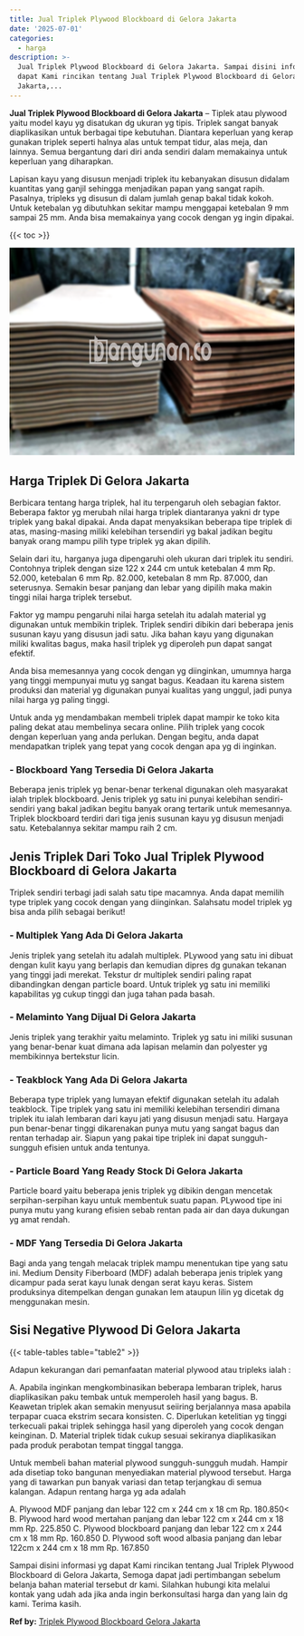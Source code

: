 ```yaml
---
title: Jual Triplek Plywood Blockboard di Gelora Jakarta
date: '2025-07-01'
categories:
  - harga
description: >-
  Jual Triplek Plywood Blockboard di Gelora Jakarta. Sampai disini informasi yg
  dapat Kami rincikan tentang Jual Triplek Plywood Blockboard di Gelora
  Jakarta,...
---
```


**Jual Triplek Plywood Blockboard di Gelora Jakarta** – Tiplek atau plywood yaitu model kayu yg disatukan dg ukuran yg tipis. Triplek sangat banyak diaplikasikan untuk berbagai tipe kebutuhan. Diantara keperluan yang kerap gunakan triplek seperti halnya alas untuk tempat tidur, alas meja, dan lainnya. Semua bergantung dari diri anda sendiri dalam memakainya untuk keperluan yang diharapkan.

Lapisan kayu yang disusun menjadi triplek itu kebanyakan disusun didalam kuantitas yang ganjil sehingga menjadikan papan yang sangat rapih. Pasalnya, tripleks yg disusun di dalam jumlah genap bakal tidak kokoh. Untuk ketebalan yg dibutuhkan sekitar mampu menggapai ketebalan 9 mm sampai 25 mm. Anda bisa memakainya yang cocok dengan yg ingin dipakai.

{{< toc >}}

![Jual Triplek Plywood Blockboard di Gelora Jakarta](/images/jual-triplek-murah-04.png)

## Harga Triplek Di Gelora Jakarta

Berbicara tentang harga triplek, hal itu terpengaruh oleh sebagian faktor. Beberapa faktor yg merubah nilai harga triplek diantaranya yakni dr type triplek yang bakal dipakai. Anda dapat menyaksikan beberapa tipe triplek di atas, masing-masing miliki kelebihan tersendiri yg bakal jadikan begitu banyak orang mampu pilih type triplek yg akan dipilih.

Selain dari itu, harganya juga dipengaruhi oleh ukuran dari triplek itu sendiri. Contohnya triplek dengan size 122 x 244 cm untuk ketebalan 4 mm Rp. 52.000, ketebalan 6 mm Rp. 82.000, ketebalan 8 mm Rp. 87.000, dan seterusnya. Semakin besar panjang dan lebar yang dipilih maka makin tinggi nilai harga triplek tersebut.

Faktor yg mampu pengaruhi nilai harga setelah itu adalah material yg digunakan untuk membikin triplek. Triplek sendiri dibikin dari beberapa jenis susunan kayu yang disusun jadi satu. Jika bahan kayu yang digunakan miliki kwalitas bagus, maka hasil triplek yg diperoleh pun dapat sangat efektif.

Anda bisa memesannya yang cocok dengan yg diinginkan, umumnya harga yang tinggi mempunyai mutu yg sangat bagus. Keadaan itu karena sistem produksi dan material yg digunakan punyai kualitas yang unggul, jadi punya nilai harga yg paling tinggi.

Untuk anda yg mendambakan membeli triplek dapat mampir ke toko kita paling dekat atau membelinya secara online. Pilih triplek yang cocok dengan keperluan yang anda perlukan. Dengan begitu, anda dapat mendapatkan triplek yang tepat yang cocok dengan apa yg di inginkan.

### \- Blockboard Yang Tersedia Di Gelora Jakarta

Beberapa jenis triplek yg benar-benar terkenal digunakan oleh masyarakat ialah triplek blockboard. Jenis triplek yg satu ini punyai kelebihan sendiri-sendiri yang bakal jadikan begitu banyak orang tertarik untuk memesannya. Triplek blockboard terdiri dari tiga jenis susunan kayu yg disusun menjadi satu. Ketebalannya sekitar mampu raih 2 cm.

## Jenis Triplek Dari Toko Jual Triplek Plywood Blockboard di Gelora Jakarta

Triplek sendiri terbagi jadi salah satu tipe macamnya. Anda dapat memilih type triplek yang cocok dengan yang diinginkan. Salahsatu model triplek yg bisa anda pilih sebagai berikut!

### \- Multiplek Yang Ada Di Gelora Jakarta

Jenis triplek yang setelah itu adalah multiplek. PLywood yang satu ini dibuat dengan kulit kayu yang berlapis dan kemudian dipres dg gunakan tekanan yang tinggi jadi merekat. Tekstur dr multiplek sendiri paling rapat dibandingkan dengan particle board. Untuk triplek yg satu ini memiliki kapabilitas yg cukup tinggi dan juga tahan pada basah.

### \- Melaminto Yang Dijual Di Gelora Jakarta

Jenis triplek yang terakhir yaitu melaminto. Triplek yg satu ini miliki susunan yang benar-benar kuat dimana ada lapisan melamin dan polyester yg membikinnya bertekstur licin.

### \- Teakblock Yang Ada Di Gelora Jakarta

Beberapa type triplek yang lumayan efektif digunakan setelah itu adalah teakblock. Tipe triplek yang satu ini memiliki kelebihan tersendiri dimana triplek itu ialah lembaran dari kayu jati yang disusun menjadi satu. Hargaya pun benar-benar tinggi dikarenakan punya mutu yang sangat bagus dan rentan terhadap air. Siapun yang pakai tipe triplek ini dapat sungguh-sungguh efisien untuk anda tentunya.

### \- Particle Board Yang Ready Stock Di Gelora Jakarta

Particle board yaitu beberapa jenis triplek yg dibikin dengan mencetak serpihan-serpihan kayu untuk membentuk suatu papan. PLywood tipe ini punya mutu yang kurang efisien sebab rentan pada air dan daya dukungan yg amat rendah.

### \- MDF Yang Tersedia Di Gelora Jakarta

Bagi anda yang tengah melacak triplek mampu menentukan tipe yang satu ini. Medium Density Fiberboard (MDF) adalah beberapa jenis triplek yang dicampur pada serat kayu lunak dengan serat kayu keras. Sistem produksinya ditempelkan dengan gunakan lem ataupun lilin yg dicetak dg menggunakan mesin.

## Sisi Negative Plywood Di Gelora Jakarta

{{< table-tables table="table2" >}}

Adapun kekurangan dari pemanfaatan material plywood atau tripleks ialah :

A. Apabila inginkan mengkombinasikan beberapa lembaran triplek, harus diaplikasikan paku tembak untuk memperoleh hasil yang bagus. B. Keawetan triplek akan semakin menyusut seiiring berjalannya masa apabila terpapar cuaca ekstrim secara konsisten. C. Diperlukan ketelitian yg tinggi terkecuali pakai triplek sehingga hasil yang diperoleh yang cocok dengan keinginan. D. Material triplek tidak cukup sesuai sekiranya diaplikasikan pada produk perabotan tempat tinggal tangga.

Untuk membeli bahan material plywood sungguh-sungguh mudah. Hampir ada disetiap toko bangunan menyediakan material plywood tersebut. Harga yang di tawarkan pun banyak variasi dan tetap terjangkau di semua kalangan. Adapun rentang harga yg ada adalah

A. Plywood MDF panjang dan lebar 122 cm x 244 cm x 18 cm Rp. 180.850< B. Plywood hard wood mertahan panjang dan lebar 122 cm x 244 cm x 18 mm Rp. 225.850 C. Plywood blockboard panjang dan lebar 122 cm x 244 cm x 18 mm Rp. 160.850 D. Plywood soft wood albasia panjang dan lebar 122cm x 244 cm x 18 mm Rp. 167.850

Sampai disini informasi yg dapat Kami rincikan tentang Jual Triplek Plywood Blockboard di Gelora Jakarta, Semoga dapat jadi pertimbangan sebelum belanja bahan material tersebut dr kami. Silahkan hubungi kita melalui kontak yang udah ada jika anda ingin berkonsultasi harga dan yang lain dg kami. Terima kasih.

**Ref by:** [Triplek Plywood Blockboard Gelora Jakarta](https://id.wikipedia.org/wiki/Triplek)
